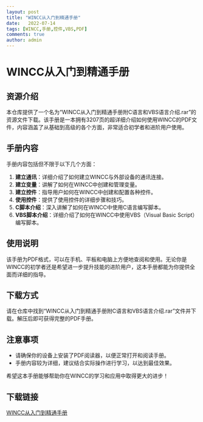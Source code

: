 ```yaml
---
layout: post
title: "WINCC从入门到精通手册"
date:   2022-07-14
tags: [WINCC,手册,控件,VBS,PDF]
comments: true
author: admin
---
```

# WINCC从入门到精通手册

## 资源介绍

本仓库提供了一个名为“WINCC从入门到精通手册附C语言和VBS语言介绍.rar”的资源文件下载。该手册是一本拥有3207页的超详细介绍如何使用WINCC的PDF文件，内容涵盖了从基础到高级的各个方面，非常适合初学者和进阶用户使用。

## 手册内容

手册内容包括但不限于以下几个方面：

1. **建立通讯**：详细介绍了如何建立WINCC与外部设备的通讯连接。
2. **建立变量**：讲解了如何在WINCC中创建和管理变量。
3. **建立控件**：指导用户如何在WINCC中创建和配置各种控件。
4. **使用控件**：提供了使用控件的详细步骤和技巧。
5. **C脚本介绍**：深入讲解了如何在WINCC中使用C语言编写脚本。
6. **VBS脚本介绍**：详细介绍了如何在WINCC中使用VBS（Visual Basic Script）编写脚本。

## 使用说明

该手册为PDF格式，可以在手机、平板和电脑上方便地查阅和使用。无论你是WINCC的初学者还是希望进一步提升技能的进阶用户，这本手册都能为你提供全面而详细的指导。

## 下载方式

请在仓库中找到“WINCC从入门到精通手册附C语言和VBS语言介绍.rar”文件并下载。解压后即可获得完整的PDF手册。

## 注意事项

- 请确保你的设备上安装了PDF阅读器，以便正常打开和阅读手册。
- 手册内容较为详细，建议结合实际操作进行学习，以达到最佳效果。

希望这本手册能够帮助你在WINCC的学习和应用中取得更大的进步！

## 下载链接

[WINCC从入门到精通手册](https://pan.quark.cn/s/6b2d672f8718)